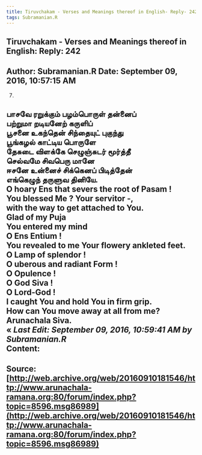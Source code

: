 ```yaml
--- 
title: Tiruvchakam - Verses and Meanings thereof in English- Reply- 242   
tags: Subramanian.R  
---  
```

##  Tiruvchakam - Verses and Meanings thereof in English: Reply: 242  
Author: Subramanian.R       Date: September 09, 2016, 10:57:15 AM  
---  
7.   
பாசவே ரறுக்கும் பழம்பொருள் தன்னைப்   
 பற்றுமா றடியனேற் கருளிப்   
பூசனை உகந்தென் சிந்தையுட் புகுந்து   
 பூங்கழல் காட்டிய பொருளே   
தேசுடை விளக்கே செழுஞ்சுடர் மூர்த்தீ   
 செல்வமே சிவபெரு மானே   
ஈசனே உன்னைச் சிக்கெனப் பிடித்தேன்   
 எங்கெழுந் தருளுவ தினியே.   
O hoary Ens that severs the root of Pasam !   
You blessed Me ? Your servitor -,   
with the way to get attached to You.   
Glad of my Puja   
You entered my mind   
O Ens Entium !   
You revealed to me Your flowery ankleted feet.   
O Lamp of splendor !   
O uberous and radiant Form !   
O Opulence !   
O God Siva !   
O Lord-God !   
I caught You and hold You in firm grip.   
How can You move away at all from me?   
Arunachala Siva.   
« _Last Edit: September 09, 2016, 10:59:41 AM by Subramanian.R_  
Content:
 ---  
Source:[http://web.archive.org/web/20160910181546/http://www.arunachala-ramana.org:80/forum/index.php?topic=8596.msg86989](http://web.archive.org/web/20160910181546/http://www.arunachala-ramana.org:80/forum/index.php?topic=8596.msg86989)   
---  

